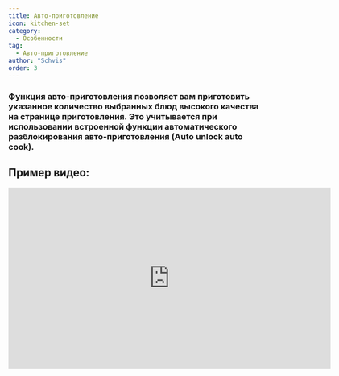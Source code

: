 ```yaml
---
title: Авто-приготовление
icon: kitchen-set
category:
  - Особенности
tag:
  - Авто-приготовление
author: "Schvis"
order: 3
---
```


### Функция авто-приготовления позволяет вам приготовить указанное количество выбранных блюд высокого качества на странице приготовления. Это учитывается при использовании встроенной функции автоматического разблокирования авто-приготовления (Auto unlock auto cook).

## Пример видео:

<div class="iframe-container"><iframe width="640" height="360" src="https://www.youtube.com/embed/T_X13AXiAiY?list=PL5eI1Tb64p56g27qfYk7VuFTz4FK6YrKa" title="Korepi - Auto Cook" frameborder="0" allow="accelerometer; autoplay; clipboard-write; encrypted-media; gyroscope; picture-in-picture; web-share" allowfullscreen></iframe></div>
